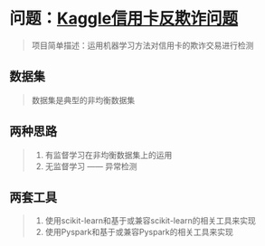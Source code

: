 # 问题：[Kaggle信用卡反欺诈问题](https://www.kaggle.com/mlg-ulb/creditcardfraud)
> 项目简单描述：运用机器学习方法对信用卡的欺诈交易进行检测  
## 数据集  
> 数据集是典型的非均衡数据集
## 两种思路  
> 1. 有监督学习在非均衡数据集上的运用  
> 2. 无监督学习 —— 异常检测  
## 两套工具  
> 1. 使用scikit-learn和基于或兼容scikit-learn的相关工具来实现  
> 2. 使用Pyspark和基于或兼容Pyspark的相关工具来实现

